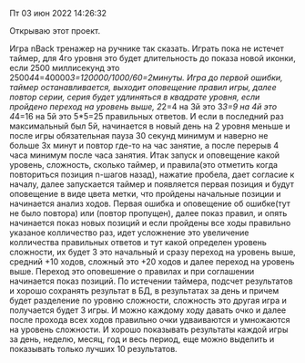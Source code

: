 Пт 03 июн 2022 14:26:32

Открываю этот проект.

Игра nBack тренажер на ручнике так сказать. 
Играть пока не истечет таймер, для 4го уровня это будет длительность до показа новой иконки, если 2500 миллисекунд это 2500*4*4=40000*3=120000/1000/60=2минуты. 
Игра до первой ошибки, таймер останавливается, выходит оповещение правил игры, далее повтор серии, серия будет удлиняться в квадрате уровня, если пройдено переход на уровень выше, 2*2=4 на 3й это 3*3=9 на 4й это 4*4=16 на 5й это 5*5=25 правильных ответов. 
И если в последний раз максимальный был 5й, начинается в новый день на 2 уровня меньше и после игры обязательная пауза 30 секунд минимум и наверно не больше 3х минут и повтор где-то на час занятие, а после перерыв 4 часа минимум после часа занятия.
Итак запуск и оповещение какой уровень, сложность, сколько таймер, и правила(это отметить когда повториться позиция n-шагов назад), нажатие пробела, дает согласие к началу, далее запускается таймер и появляется первая позиция и будут оповещение в виде цвета метки, что пройдены начальные позиции и начинается анализ ходов. Первая ошибка и оповещение об ошибке(тут не было повтора) или (повтор пропущен), далее показ правил, и опять начинается показ новых позиций и если пройдены все ходы правильно указаное колличество раз, идет усложнение это увеличение колличества правильных ответов и тут какой определен уровень сложности, их будет 3 это начальный и сразу переход на уровень выше, средний +10 ходов, сложный это +20 ходов и далее переход на уровень выше. Переход это оповешение о правилах и при соглашении начинается показ позиций. По истечении таймера, подсчет результатов и хорошо сохранять результат в БД, в результатах за день и причем будет разделение по уровню сложности, сложность это другая игра и получается будет 3 игры. И можно каждому ходу давать очко и далее после прохода всех ходов правильно очки удваиваются и умножаются на уровень сложности. И хорошо показывать результаты каждой игры за день, неделю, месяц, год и весь период, еще можно выделить и показывать только лучших 10 результатов.
